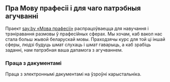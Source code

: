 ## Пра Мову прафесіі і для чаго патрэбныя агучванні

Праект [say.by «Мова прафесіі»](https://say.by/pro) распрацоўваецца для навучання і трэніравання размовы ў прафесійных сферах. Мы хочам, каб вакол нас стала больш жывой беларускай мовы. Праходзячы курс для той ці іншай сферы, людзі будуць шмат слухаць і шмат гаварыць, а каб зрабіць заданні, нам патрэбная ваша дапамога з агучваннем. 

### Праца з дакументамі
    
Праца з электроннымі дакументамі на ўзроўні карыстальніка.